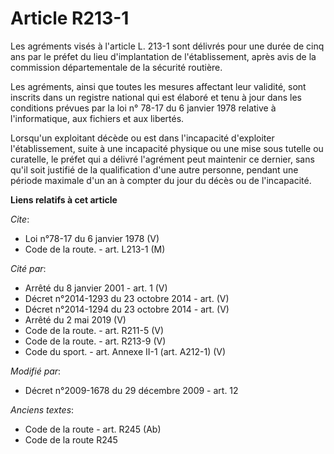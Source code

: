 # Article R213-1

Les agréments visés à l'article L. 213-1 sont délivrés pour une durée de cinq ans par le préfet du lieu d'implantation de
l'établissement, après avis de la commission départementale de la sécurité routière. 

Les agréments, ainsi que toutes les mesures affectant leur validité, sont inscrits dans un registre national qui est élaboré
et tenu à jour dans les conditions prévues par la loi n° 78-17 du 6 janvier 1978 relative à l'informatique, aux fichiers et
aux libertés. 

Lorsqu'un exploitant décède ou est dans l'incapacité d'exploiter l'établissement, suite à une incapacité physique ou une mise
sous tutelle ou curatelle, le préfet qui a délivré l'agrément peut maintenir ce dernier, sans qu'il soit justifié de la
qualification d'une autre personne, pendant une période maximale d'un an à compter du jour du décès ou de l'incapacité.

**Liens relatifs à cet article**

_Cite_:

  - Loi n°78-17 du 6 janvier 1978 (V)
  - Code de la route. - art. L213-1 (M)

_Cité par_:

  - Arrêté du 8 janvier 2001 - art. 1 (V)
  - Décret n°2014-1293 du 23 octobre 2014 - art. (V)
  - Décret n°2014-1294 du 23 octobre 2014 - art. (V)
  - Arrêté du 2 mai 2019 (V)
  - Code de la route. - art. R211-5 (V)
  - Code de la route. - art. R213-9 (V)
  - Code du sport. - art. Annexe II-1 (art. A212-1) (V)

_Modifié par_:

  - Décret n°2009-1678 du 29 décembre 2009 - art. 12

_Anciens textes_:

  - Code de la route - art. R245 (Ab)
  - Code de la route R245
